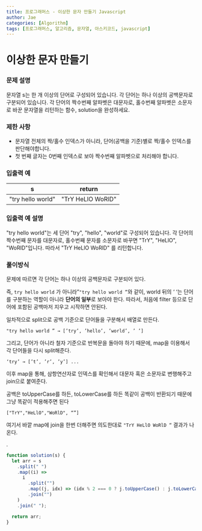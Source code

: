 ```yaml
---
title: 프로그래머스 - 이상한 문자 만들기 Javascript
author: Jae
categories: [Algorithm]
tags: [프로그래머스, 알고리즘, 문자열, 아스키코드, javascript]
---
```


# 이상한 문자 만들기

### **문제 설명**

문자열 s는 한 개 이상의 단어로 구성되어 있습니다. 각 단어는 하나 이상의 공백문자로 구분되어 있습니다. 각 단어의 짝수번째 알파벳은 대문자로, 홀수번째 알파벳은 소문자로 바꾼 문자열을 리턴하는 함수, solution을 완성하세요.

### 제한 사항

- 문자열 전체의 짝/홀수 인덱스가 아니라, 단어(공백을 기준)별로 짝/홀수 인덱스를 판단해야합니다.
- 첫 번째 글자는 0번째 인덱스로 보아 짝수번째 알파벳으로 처리해야 합니다.

### 입출력 예

| s                 | return            |
| ----------------- | ----------------- |
| "try hello world" | "TrY HeLlO WoRlD" |

### 입출력 예 설명

"try hello world"는 세 단어 "try", "hello", "world"로 구성되어 있습니다. 각 단어의 짝수번째 문자를 대문자로, 홀수번째 문자를 소문자로 바꾸면 "TrY", "HeLlO", "WoRlD"입니다. 따라서 "TrY HeLlO WoRlD" 를 리턴합니다.

### 풀이방식

문제에 따르면 각 단어는 하나 이상의 공백문자로 구분되어 있다.

즉, `try hello world` 가 아니라”`"try hello world ”`와 같이, world 뒤의 ‘ ‘는 단어를 구분하는 역할이 아니라 **단어의 일부**로 보아야 한다. 따라서, 처음에 filter 등으로 단어에 포함된 공백마저 지우고 시작하면 안된다.

일차적으로 split으로 공백 기준으로 단어들을 구분해서 배열로 만든다.

`"try hello world ” → [’try’, ’hello’, ’world’, ’ ’]`

그리고, 단어가 아니라 철자 기준으로 반복문을 돌아야 하기 때문에, map을 이용해서 각 단어들을 다시 split해준다.

`‘try’ → [’t’, ’r’, ’y’] ...`

이후 map을 통해, 삼항연산자로 인덱스를 확인해서 대문자 혹은 소문자로 변행해주고 join으로 붙여준다.

공백은 toUpperCase를 하든, toLowerCase를 하든 똑같이 공백이 반환되기 때문에 그냥 똑같이 적용해주면 된다

`["TrY","HeLlO","WoRlD", “”]`

여기서 바깥 map에 join을 한번 더해주면 의도한대로 `"TrY HeLlO WoRlD “` 결과가 나온다.

.

```jsx
function solution(s) {
  let arr = s
    .split(" ")
    .map((i) =>
      i
        .split("")
        .map((j, idx) => (idx % 2 === 0 ? j.toUpperCase() : j.toLowerCase()))
        .join("")
    )
    .join(" ");

  return arr;
}
```
